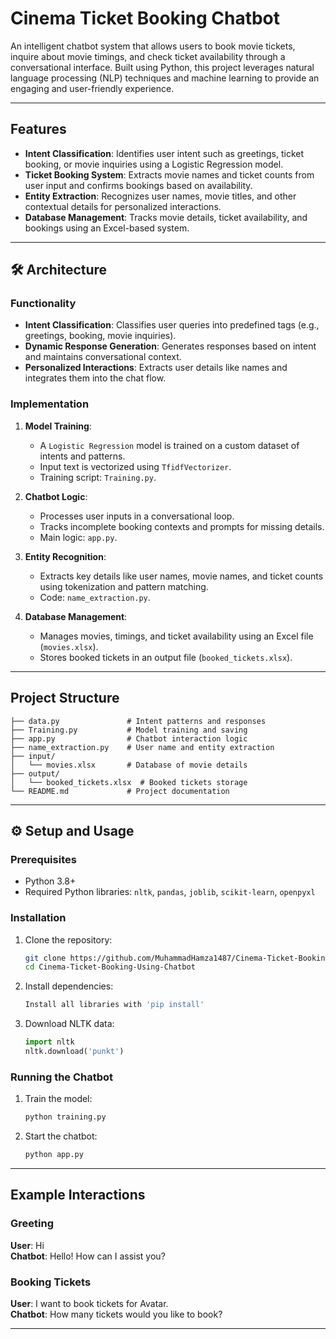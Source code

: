 # Cinema Ticket Booking Chatbot  

An intelligent chatbot system that allows users to book movie tickets, inquire about movie timings, and check ticket availability through a conversational interface. Built using Python, this project leverages natural language processing (NLP) techniques and machine learning to provide an engaging and user-friendly experience.

---

## Features  
- **Intent Classification**: Identifies user intent such as greetings, ticket booking, or movie inquiries using a Logistic Regression model.  
- **Ticket Booking System**: Extracts movie names and ticket counts from user input and confirms bookings based on availability.  
- **Entity Extraction**: Recognizes user names, movie titles, and other contextual details for personalized interactions.  
- **Database Management**: Tracks movie details, ticket availability, and bookings using an Excel-based system.  

---

## 🛠️ Architecture  

### Functionality  
- **Intent Classification**: Classifies user queries into predefined tags (e.g., greetings, booking, movie inquiries).  
- **Dynamic Response Generation**: Generates responses based on intent and maintains conversational context.  
- **Personalized Interactions**: Extracts user details like names and integrates them into the chat flow.  

### Implementation  
1. **Model Training**:  
   - A `Logistic Regression` model is trained on a custom dataset of intents and patterns.  
   - Input text is vectorized using `TfidfVectorizer`.  
   - Training script: `Training.py`.  

2. **Chatbot Logic**:  
   - Processes user inputs in a conversational loop.  
   - Tracks incomplete booking contexts and prompts for missing details.  
   - Main logic: `app.py`.  

3. **Entity Recognition**:  
   - Extracts key details like user names, movie names, and ticket counts using tokenization and pattern matching.  
   - Code: `name_extraction.py`.  

4. **Database Management**:  
   - Manages movies, timings, and ticket availability using an Excel file (`movies.xlsx`).  
   - Stores booked tickets in an output file (`booked_tickets.xlsx`).  

---

## Project Structure  

```plaintext
├── data.py               # Intent patterns and responses
├── Training.py           # Model training and saving
├── app.py                # Chatbot interaction logic
├── name_extraction.py    # User name and entity extraction
├── input/
│   └── movies.xlsx       # Database of movie details
├── output/
│   └── booked_tickets.xlsx  # Booked tickets storage
└── README.md             # Project documentation
```

---

## ⚙️ Setup and Usage  

### Prerequisites  
- Python 3.8+  
- Required Python libraries: `nltk`, `pandas`, `joblib`, `scikit-learn`, `openpyxl`  

### Installation  
1. Clone the repository:  
   ```bash
   git clone https://github.com/MuhammadHamza1487/Cinema-Ticket-Booking-Using-Chatbot
   cd Cinema-Ticket-Booking-Using-Chatbot
   ```
2. Install dependencies:  
   ```bash
   Install all libraries with 'pip install'
   ```

3. Download NLTK data:  
   ```python
   import nltk
   nltk.download('punkt')
   ```

### Running the Chatbot  
1. Train the model:  
   ```bash
   python training.py
   ```

2. Start the chatbot:  
   ```bash
   python app.py
   ```

---

## Example Interactions  

### Greeting  
**User**: Hi  
**Chatbot**: Hello! How can I assist you?  

### Booking Tickets  
**User**: I want to book tickets for Avatar.  
**Chatbot**: How many tickets would you like to book?  

---
